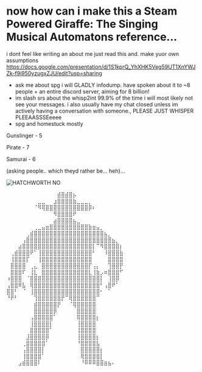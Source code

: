 # now how can i make this a Steam Powered Giraffe: The Singing Musical Automatons reference...

i dont feel like writing an about me just read this and. make yuor own assumptions
https://docs.google.com/presentation/d/1S1kprQ_YhXHK5Veg59UT1XnYWJZk-f9i950yzugxZJU/edit?usp=sharing

- ask me about spg i will GLADLY infodump. have spoken about it to ~8 people + an entire discord server, aiming for 8 billion!
- im slash srs about the whisp2int 99.9% of the time i will most likely not see your messages. i also usually have my chat closed unless im actively having a conversation with someone., PLEASE JUST WHISPER PLEEAASSSEeeee
- spg and homestuck mostly
<p> Gunslinger - 5 </p>
<p> Pirate - 7 </P>
<p> Samurai - 6 </P>
<p>(asking people.. which theyd rather be... heh)... </P>

![HATCHWORTH NO](https://github.com/user-attachments/assets/c2e71974-949c-49cf-b253-3ce4c4d8b36b)

⠀⠀⠀⠀⠀⠀⠀⠀⠀⠀⠀⠀⠀⣾⣿⣾⣿⡦⠀⠀⠀⠀⠀⠀⠀⠀⠀⠀⠀⠀
⠀⠀⠀⠀⠀⠀⠀⠀⣀⣀⠀⠀⣰⣿⣿⣿⣿⣷⣀⣀⣀⡀⠀⠀⠀⠀⠀⠀⠀⠀
⠀⠀⠀⠀⠀⠀⠀⠈⠻⢿⣿⣿⣿⣿⣿⣿⣿⣿⣿⣿⣿⡿⠆⠀⠀⠀⠀⠀⠀⠀
⠀⠀⠀⠀⠀⠀⠀⠀⠀⠀⠀⠀⠻⣿⣿⣿⣿⠟⠀⠀⠀⠀⠀⠀⠀⠀⠀⠀⠀⠀
⠀⠀⠀⠀⠀⠀⠀⠀⠀⠀⠀⠀⣴⣿⣿⣿⣿⣦⣀⠀⠀⠀⠀⠀⠀⠀⠀⠀⠀⠀
⠀⠀⠀⠀⠀⠀⠀⢀⣀⣤⣶⣿⣿⣿⣿⣿⣿⣿⣿⣿⣿⣷⣶⣤⡀⠀⠀⠀⠀⠀
⠀⠀⠀⠀⠀⢀⣾⣿⣿⣿⣿⣿⣿⣿⣿⣿⣿⣿⣿⣿⣿⣿⣿⣿⣿⣦⡀⠀⠀⠀
⠀⠀⠀⠀⢠⣿⣿⣿⣿⣿⣿⣿⣿⣿⣿⣿⣿⣿⣿⣿⣿⣿⣿⣿⣿⣿⣿⣦⡀⠀
⠀⠀⠀⣴⣿⣿⣿⣿⣿⣿⣿⣿⣿⣿⣿⣿⣿⣿⣿⣿⣿⣿⡇⠉⠻⣿⣿⣿⣿⡆
⠀⢀⣾⣿⣿⣿⠟⠁⢸⣿⣿⣿⣿⣿⣿⣿⣿⣿⣿⣿⣿⣿⠃⠀⠀⠸⣿⣿⣿⣷
⠀⢸⣿⣿⣿⡏⠀⠀⢸⣿⣿⣿⣿⣿⣿⣿⣿⣿⣿⣿⣿⣿⠀⠀⠀⠀⣿⣿⣿⣿
⠀⣿⣿⣿⣿⠀⢀⣄⠀⣿⣿⣿⣿⣿⣿⣿⣿⣿⣿⣿⣿⡏⢠⡄⠀⠀⢹⣿⣿⡟
⠀⣿⣿⣿⠏⠀⢸⣇⠀⣿⣿⣿⣿⣿⣿⣿⣿⣿⣿⣿⣿⣇⢸⣷⡠⠶⣿⣿⣿⠋
⠰⣿⣿⣿⠀⠈⣿⣿⣿⣿⣿⣿⣿⣿⣿⣿⣿⣿⣿⣿⣿⣿⣿⣿⡇⠀⢸⣿⡿⠀
⢠⣿⣿⠿⣧⠀⢿⣿⣿⣿⣿⣿⣿⣿⣿⣿⣿⣿⣿⣿⣿⣿⣿⣿⠃⢠⣿⠟⠁⠀
⣿⣿⠃⠀⠈⠀⢸⣿⣿⣿⣿⣿⣿⣿⣿⣿⣿⣿⣿⣿⣿⣿⣿⣿⠂⠀⠁⠀⠀⠀
⠘⠟⠃⠀⠀⠀⠀⢹⣿⣿⣿⣿⣿⣿⡟⠉⢿⣿⣿⣿⣿⣿⣿⠉⠀⠀⠀⠀⠀⠀
⠀⠀⠀⠀⠀⠀⠀⣾⣿⣿⣿⣿⣿⡟⠀⠀⠈⢿⣿⣿⣿⣿⣿⠀⠀⠀⠀⠀⠀⠀
⠀⠀⠀⠀⠀⠀⠀⣿⣿⣿⣿⣿⡿⠀⠀⠀⠀⠀⣿⣿⣿⣿⣿⠀⠀⠀⠀⠀⠀⠀
⠀⠀⠀⠀⠀⠀⢠⣿⣿⣿⣿⣿⠁⠀⠀⠀⠀⠀⢿⣿⣿⣿⣿⡆⠀⠀⠀⠀⠀⠀
⠀⠀⠀⠀⠀⠀⢸⣿⣿⣿⣿⡇⠀⠀⠀⠀⠀⠀⢸⣿⣿⣿⣿⠀⠀⠀⠀⠀⠀⠀
⠀⠀⠀⠀⠀⠀⣿⣿⣿⣿⣿⠁⠀⠀⠀⠀⠀⠀⢸⣿⣿⣿⣿⠀⠀⠀⠀⠀⠀⠀
⠀⠀⠀⠀⠀⣸⣿⣿⣿⣿⡿⠀⠀⠀⠀⠀⠀⠀⢸⣿⣿⣿⣿⡆⠀⠀⠀⠀⠀⠀
⠀⠀⠀⠀⢀⣿⣿⣿⣿⣿⠁⠀⠀⠀⠀⠀⠀⠀⠘⣿⣿⣿⣿⣧⠀⠀⠀⠀⠀⠀
⠀⠀⠀⠀⢠⣿⣿⣿⣿⡇⠀⠀⠀⠀⠀⠀⠀⠀⠀⣿⣿⣿⣿⣿⡆⠀⠀⠀⠀⠀
⠀⠀⠀⠀⢸⣿⣿⣿⣿⠁⠀⠀⠀⠀⠀⠀⠀⠀⠀⢿⣿⣿⣿⣿⡇⠀⠀⠀⠀⠀
⠀⠀⠀⣠⣾⣿⣿⣿⠇⠀⠀⠀⠀⠀⠀⠀⠀⠀⠀⠘⠿⠿⠿⣿⣿⣶⣦⠄⠀⠀
